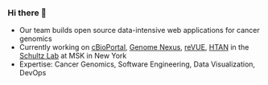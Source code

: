 ### Hi there 👋

<!--
**inodb/inodb** is a ✨ _special_ ✨ repository because its `README.md` (this file) appears on your GitHub profile.

Here are some ideas to get you started:

- 🔭 I’m currently working on ...
- 🌱 I’m currently learning ...
- 👯 I’m looking to collaborate on ...
- 🤔 I’m looking for help with ...
- 💬 Ask me about ...
- 📫 How to reach me: ...
- 😄 Pronouns: ...
- ⚡ Fun fact: ...
-->

- Our team builds open source data-intensive web applications for cancer genomics
- Currently working on [cBioPortal](https://cbioportal.org), [Genome Nexus](https://genomenexus.org), [reVUE](https://cancerrevue.org/), [HTAN](https://humantumoratlas.org/) in the [Schultz Lab](https://www.mskcc.org/research-areas/labs/nikolaus-schultz) at MSK in New York
- Expertise: Cancer Genomics, Software Engineering, Data Visualization, DevOps

